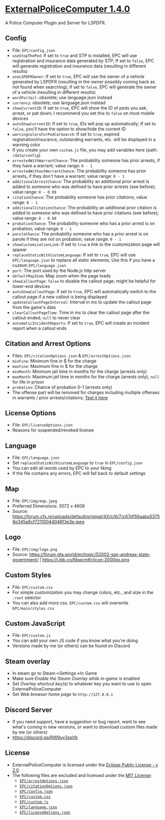 # [ExternalPoliceComputer 1.4.0](https://www.lcpdfr.com/downloads/gta5mods/scripts/45400-externalpolicecomputer/)

A Police Computer Plugin and Server for LSPDFR.

## Config

- File: `EPC/config.json`
- `useStopThePed`: If set to `true` and STP is installed, EPC will use registration and insurance data generated by STP; If set to `false`, EPC will generate registration and insurance data (resulting in different results)
- `useLSPDFROwner`: If set to `true`, EPC will use the owner of a vehicle generated by LSPDFR (resulting in the owner possibly coming back as not found when searching); If set to `false`, EPC will generate the owner of a vehicle (resulting in different results)
- `wordForJail`: obsolete; use language.json instead
- `currency`: obsolete; use language.json instead
- `showCurrentID`: If set to `true`, EPC will show the ID of peds you ask, arrest, or pat down; I recommend you set this to `false` on most mobile devices
- `autoShowCurrentID`: If set to `true`, IDs will pop up automatically; If set to `false`, you'll have the option to show/hide the current ID
- `warningColorsForPedCarSearch`: If set to `true`, expired registration/insurance, outstanding warrants, etc. will be displayed in a warning color
- If you create your own `custom.js` file, you may add variables here (path: `/data/config`)
- `arrestedWithWarrantChance`: The probability someone has prior arrests, if they have a warrant; value range: `0 - 1`
- `arrestedWithoutWarrantChance`: The probability someone has prior arrests, if they don't have a warrant; value range: `0 - 1`
- `additionalArrestChance`: The probability an additional prior arrest is added to someone who was defined to have prior arrests (see before); value range: `0 - 0.99`
- `citationChance`: The probability someone has prior citations; value range: `0 - 1`
- `additionalCitationChance`: The probability an additional prior citation is added to someone who was defined to have prior citations (see before); value range: `0 - 0.99`
- `probationChance`: The probability someone who has a prior arrest is on probation; value range: `0 - 1`
- `paroleChance`: The probability someone who has a prior arrest is on parole if they are not on probation; value range: `0 - 1`
- `showCustomizationLink`: If set to `true` a link to the customization page will appear
- `replaceStaticWithCustomLanguage`: If set to `true`, EPC will use `EPC/language.json` to replace all static elements; Use this if you have a custom `EPC/language.json`
- `port`: The port used by the Node.js http server
- `defaultMapZoom`: Map zoom when the page loads
- `showCalloutPage`: `false` to disable the callout page; might be helpful for lower-end devices
- `autoShowCalloutPage`: If set to `true`, EPC will automatically switch to the callout page if a new callout is being displayed
- `updateCalloutPageInterval`: Interval in ms to update the callout page from the game's data
- `clearCalloutPageTime`: Time in ms to clear the callout page after the callout ended; `null` to never clear
- `automaticIncidentReports`: If set to `true`, EPC will create an incident report when a callout ends

## Citation and Arrest Options

- Files: `EPC/citationOptions.json` & `EPC/arrestOptions.json`
- `minFine`: Minimum fine in $ for the charge
- `maxFine`: Maximum fine in $ for the charge
- `minMonth`: Minimum jail time in months for the charge (arrests only)
- `maxMonth`: Maximum jail time in months for the charge (arrests only), `null` for life in prison
- `probation`: Chance of probation 0-1 (arrests only)
- The offense part will be removed for charges including multiple offenses in warrants / prior arrests/citations; [Test it here](https://regex101.com/r/d6yqZV/1)

## License Options

- File: `EPC/licenseOptions.json`
- Reasons for suspended/revoked license

## Language

- File: `EPC/language.json`
- Set `replaceStaticWithCustomLanguage` to `true` in `EPC/config.json`
- You can edit all words used by EPC to your liking
- If the file contains any errors, EPC will fall back to default settings

## Map

- File: `EPC/img/map.jpeg`
- Preferred Dimensions: 3072 x 4608
- Source: https://forum.cfx.re/uploads/default/original/4X/c/6/7/c67d156aaba53758e345a6cf72110044048f3e3e.jpeg

## Logo

- File: `EPC/img/logo.png`
- Source: https://forum.gta.world/en/topic/52002-san-andreas-state-government/ | https://i.ibb.co/6bwcmKr/icon-2000px.png

## Custom Styles

- File: `EPC/custom.css`
- For simple customization you may change colors, etc., and size in the `:root` selector
- You can also add more css. `EPC/custom.css` will overwrite `EPC/main/styles.css`

## Custom JavaScript

- File: `EPC/custom.js`
- You can add your own JS code if you know what you're doing
- Versions made by me (or others) can be found on Discord

## Steam overlay

- In steam go to Steam<a>&rarr;</a>Settings<a>&rarr;</a>In Game
- Make sure _Enable the Steam Overlay while in-game_ is enabled
- Set _Overlay shortcut key(s)_ to whatever key you want to use to open ExternalPoliceComputer
- Set _Web browser home page_ to `http://127.0.0.1`

## Discord Server

- If you need support, have a suggestion or bug report, want to see what's coming in new versions, or want to download custom files made by me (or others)
- https://discord.gg/RW9uy3spVb

## License

- ExternalPoliceComputer is licensed under the [Eclipse Public License - v 2.0](https://github.com/jullevistrunz/ExternalPoliceComputer/blob/main/LICENSE)
- The following files are excluded and licensed under the [MIT License](https://github.com/jullevistrunz/ExternalPoliceComputer/blob/main/MIT%20LICENSE):
  - [`EPC/arrestOptions.json`](https://github.com/jullevistrunz/ExternalPoliceComputer/blob/main/EPC/arrestOptions.json)
  - [`EPC/citationOptions.json`](https://github.com/jullevistrunz/ExternalPoliceComputer/blob/main/EPC/citationOptions.json)
  - [`EPC/config.json`](https://github.com/jullevistrunz/ExternalPoliceComputer/blob/main/EPC/config.json)
  - [`EPC/custom.css`](https://github.com/jullevistrunz/ExternalPoliceComputer/blob/main/EPC/custom.css)
  - [`EPC/custom.js`](https://github.com/jullevistrunz/ExternalPoliceComputer/blob/main/EPC/custom.js)
  - [`EPC/language.json`](https://github.com/jullevistrunz/ExternalPoliceComputer/blob/main/EPC/language.json)
  - [`EPC/licenseOptions.json`](https://github.com/jullevistrunz/ExternalPoliceComputer/blob/main/EPC/licenseOptions.json)
